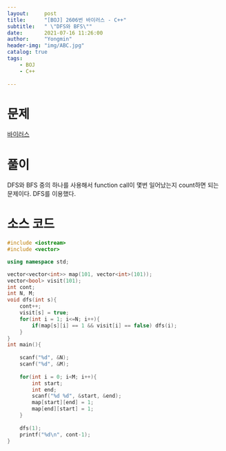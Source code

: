 ```yaml
---
layout:     post
title:      "[BOJ] 2606번 바이러스 - C++"
subtitle:   " \"DFS와 BFS\""
date:       2021-07-16 11:26:00
author:     "Yongmin"
header-img: "img/ABC.jpg"
catalog: true
tags:
    - BOJ
    - C++
  
---
```


# 문제
[바이러스](https://www.acmicpc.net/problem/2606)

# 풀이
DFS와 BFS 중의 하나를 사용해서 function call이 몇번 일어났는지 count하면 되는 문제이다. DFS를 이용했다.

# 소스 코드
```c++
#include <iostream>
#include <vector>

using namespace std;

vector<vector<int>> map(101, vector<int>(101));
vector<bool> visit(101);
int cont;
int N, M;
void dfs(int s){
    cont++;
    visit[s] = true;
    for(int i = 1; i<=N; i++){
        if(map[s][i] == 1 && visit[i] == false) dfs(i);
    }
}
int main(){
    
    scanf("%d", &N);
    scanf("%d", &M);
    
    for(int i = 0; i<M; i++){
        int start;
        int end;
        scanf("%d %d", &start, &end);
        map[start][end] = 1;
        map[end][start] = 1;
    }
    
    dfs(1);
    printf("%d\n", cont-1);
}
```
